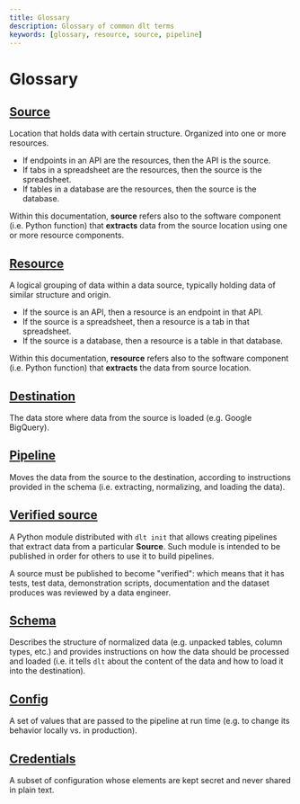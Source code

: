 ```yaml
---
title: Glossary
description: Glossary of common dlt terms
keywords: [glossary, resource, source, pipeline]
---
```


# Glossary

## [Source](source)

Location that holds data with certain structure. Organized into one or more resources.

- If endpoints in an API are the resources, then the API is the source.
- If tabs in a spreadsheet are the resources, then the source is the spreadsheet.
- If tables in a database are the resources, then the source is the database.

Within this documentation, **source** refers also to the software component (i.e. Python function)
that **extracts** data from the source location using one or more resource components.

## [Resource](resource)

A logical grouping of data within a data source, typically holding data of similar structure and
origin.

- If the source is an API, then a resource is an endpoint in that API.
- If the source is a spreadsheet, then a resource is a tab in that spreadsheet.
- If the source is a database, then a resource is a table in that database.

Within this documentation, **resource** refers also to the software component (i.e. Python function)
that **extracts** the data from source location.

## [Destination](../dlt-ecosystem/destinations)

The data store where data from the source is loaded (e.g. Google BigQuery).

## [Pipeline](pipeline)

Moves the data from the source to the destination, according to instructions provided in the schema
(i.e. extracting, normalizing, and loading the data).

## [Verified source](../walkthroughs/add-a-verified-source)

A Python module distributed with `dlt init` that allows creating pipelines that extract data from a
particular **Source**. Such module is intended to be published in order for others to use it to
build pipelines.

A source must be published to become "verified": which means that it has tests, test data,
demonstration scripts, documentation and the dataset produces was reviewed by a data engineer.

## [Schema](schema)

Describes the structure of normalized data (e.g. unpacked tables, column types, etc.) and provides
instructions on how the data should be processed and loaded (i.e. it tells `dlt` about the content
of the data and how to load it into the destination).

## [Config](credentials/setup#secrets.toml-and-config.toml)

A set of values that are passed to the pipeline at run time (e.g. to change its behavior locally vs.
in production).

## [Credentials](credentials/complex_types)

A subset of configuration whose elements are kept secret and never shared in plain text.
